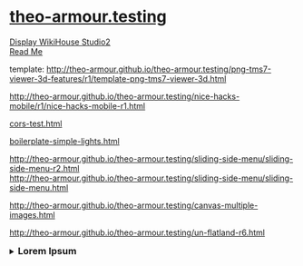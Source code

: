 [theo-armour.testing]( ./index.html )
===

<span style=display:none; >[View as web page]( theo-armour.github.io/theo-armour.testing/index.html#./display-wikihouse-studio2/readme.md# "view the files as apps." ) <input value="<< You are here" size=15 style="font:bold 11pt monospace;border-width:0;" ></span>  

[Display WikiHouse Studio2]( ./display-wikihouse-studio2/display-wikihouse-studio2-r1.html )  
[Read Me]( #./display-wikihouse-studio2/readme.md# )

<!--
viewer: <http://theo-armour.github.io/theo-armour.testing/png-tms7-viewer-3d-features/r1/png-tms7-viewer-3d.html>  
-->
template: <http://theo-armour.github.io/theo-armour.testing/png-tms7-viewer-3d-features/r1/template-png-tms7-viewer-3d.html>  


<http://theo-armour.github.io/theo-armour.testing/nice-hacks-mobile/r1/nice-hacks-mobile-r1.html>  

[cors-test.html]( ./cors-test.html )

[boilerplate-simple-lights.html]( ./boilerplate-simple-lights.html )

<http://theo-armour.github.io/theo-armour.testing/sliding-side-menu/sliding-side-menu-r2.html>  
<http://theo-armour.github.io/theo-armour.testing/sliding-side-menu/sliding-side-menu.html>

<http://theo-armour.github.io/theo-armour.testing/canvas-multiple-images.html>

<http://theo-armour.github.io/theo-armour.testing/un-flatland-r6.html>

<details>
<summary><h3>Lorem Ipsum</h3></summary>

lorem ipsum, quia dolor sit, amet, consectetur, adipisci velit, sed quia non numquam eius modi tempora incidunt, ut labore et dolore magnam aliquam quaerat voluptatem. ut enim ad minima veniam, quis nostrum exercitationem ullam corporis suscipit laboriosam, nisi ut aliquid ex ea commodi consequatur? quis autem vel eum iure reprehenderit, qui in ea voluptate velit esse, quam nihil molestiae consequatur, vel illum, qui dolorem eum fugiat, quo voluptas nulla pariatur?
</details>


<style>h3 { display:inline; }</style>